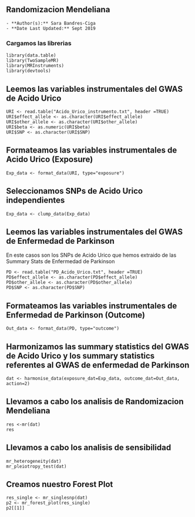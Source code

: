 ## Randomizacion Mendeliana

	- **Author(s):** Sara Bandres-Ciga
	- **Date Last Updated:** Sept 2019

### Cargamos las librerias
```
library(data.table)
library(TwoSampleMR)
library(MRInstruments)
library(devtools)
```

## Leemos las variables instrumentales del GWAS de Acido Urico 
```
URI <- read.table("Acido_Urico_instrumento.txt", header =TRUE)
URI$effect_allele <- as.character(URI$effect_allele)
URI$other_allele <- as.character(URI$other_allele)
URI$beta <- as.numeric(URI$beta)
URI$SNP <- as.character(URI$SNP)
```

## Formateamos las variables instrumentales de Acido Urico (Exposure)
```
Exp_data <- format_data(URI, type="exposure")
```

## Seleccionamos SNPs de Acido Urico independientes
```
Exp_data <- clump_data(Exp_data)
```

## Leemos las variables instrumentales del GWAS de Enfermedad de Parkinson
En este casos son los SNPs de Acido Urico que hemos extraido de las Summary Stats de Enfermedad de Parkinson
```	
PD <- read.table("PD_Acido_Urico.txt", header =TRUE)
PD$effect_allele <- as.character(PD$effect_allele)
PD$other_allele <- as.character(PD$other_allele)
PD$SNP <- as.character(PD$SNP)
```

## Formateamos las variables instrumentales de Enfermedad de Parkinson (Outcome)
```	
Out_data <- format_data(PD, type="outcome")
```
## Harmonizamos las summary statistics del GWAS de Acido Urico y los summary statistics referentes al GWAS de enfermedad de Parkinson
```
dat <- harmonise_data(exposure_dat=Exp_data, outcome_dat=Out_data, action=2)
```
## Llevamos a cabo los analisis de Randomizacion Mendeliana
```
res <-mr(dat)
res
```
## Llevamos a cabo los analisis de sensibilidad
```
mr_heterogeneity(dat)
mr_pleiotropy_test(dat)
```
## Creamos nuestro Forest Plot
```
res_single <- mr_singlesnp(dat)
p2 <- mr_forest_plot(res_single)
p2[[1]]
```
